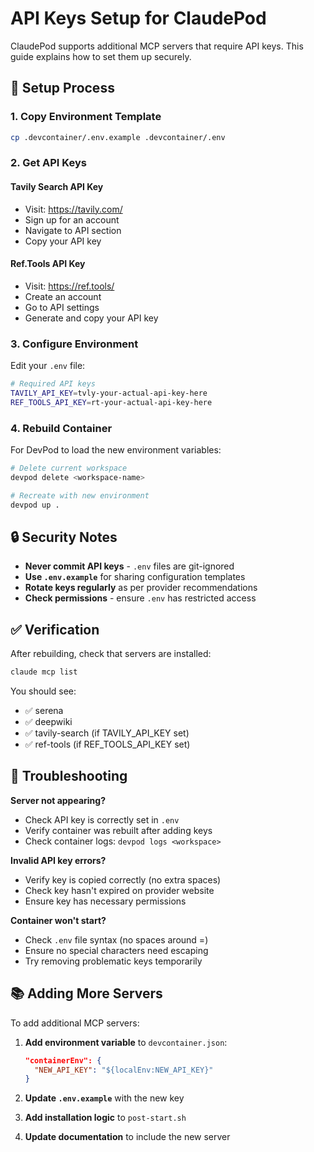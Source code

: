 # API Keys Setup for ClaudePod

ClaudePod supports additional MCP servers that require API keys. This guide explains how to set them up securely.

## 🔧 Setup Process

### 1. Copy Environment Template
```bash
cp .devcontainer/.env.example .devcontainer/.env
```

### 2. Get API Keys

#### Tavily Search API Key
- Visit: https://tavily.com/
- Sign up for an account
- Navigate to API section
- Copy your API key

#### Ref.Tools API Key  
- Visit: https://ref.tools/
- Create an account
- Go to API settings
- Generate and copy your API key

### 3. Configure Environment
Edit your `.env` file:
```bash
# Required API keys
TAVILY_API_KEY=tvly-your-actual-api-key-here
REF_TOOLS_API_KEY=rt-your-actual-api-key-here
```

### 4. Rebuild Container
For DevPod to load the new environment variables:
```bash
# Delete current workspace
devpod delete <workspace-name>

# Recreate with new environment
devpod up .
```

## 🔒 Security Notes

- **Never commit API keys** - `.env` files are git-ignored
- **Use `.env.example`** for sharing configuration templates
- **Rotate keys regularly** as per provider recommendations
- **Check permissions** - ensure `.env` has restricted access

## ✅ Verification

After rebuilding, check that servers are installed:
```bash
claude mcp list
```

You should see:
- ✅ serena
- ✅ deepwiki
- ✅ tavily-search (if TAVILY_API_KEY set)
- ✅ ref-tools (if REF_TOOLS_API_KEY set)

## 🚨 Troubleshooting

**Server not appearing?**
- Check API key is correctly set in `.env`
- Verify container was rebuilt after adding keys
- Check container logs: `devpod logs <workspace>`

**Invalid API key errors?**
- Verify key is copied correctly (no extra spaces)
- Check key hasn't expired on provider website
- Ensure key has necessary permissions

**Container won't start?**
- Check `.env` file syntax (no spaces around =)
- Ensure no special characters need escaping
- Try removing problematic keys temporarily

## 📚 Adding More Servers

To add additional MCP servers:

1. **Add environment variable** to `devcontainer.json`:
   ```json
   "containerEnv": {
     "NEW_API_KEY": "${localEnv:NEW_API_KEY}"
   }
   ```

2. **Update `.env.example`** with the new key

3. **Add installation logic** to `post-start.sh`

4. **Update documentation** to include the new server